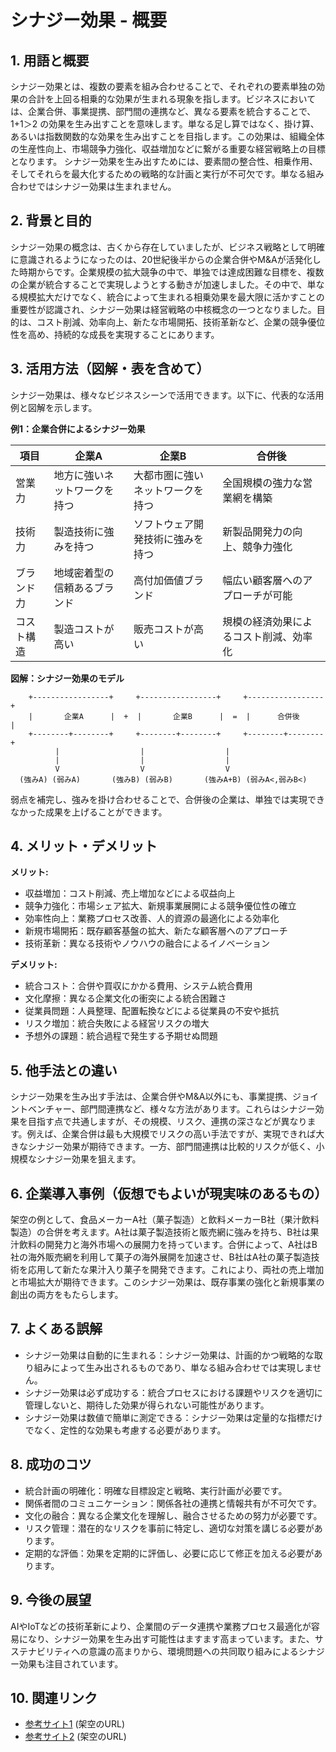# シナジー効果 - 概要

## 1. 用語と概要

シナジー効果とは、複数の要素を組み合わせることで、それぞれの要素単独の効果の合計を上回る相乗的な効果が生まれる現象を指します。ビジネスにおいては、企業合併、事業提携、部門間の連携など、異なる要素を統合することで、1+1＞2 の効果を生み出すことを意味します。単なる足し算ではなく、掛け算、あるいは指数関数的な効果を生み出すことを目指します。この効果は、組織全体の生産性向上、市場競争力強化、収益増加などに繋がる重要な経営戦略上の目標となります。  シナジー効果を生み出すためには、要素間の整合性、相乗作用、そしてそれらを最大化するための戦略的な計画と実行が不可欠です。単なる組み合わせではシナジー効果は生まれません。

## 2. 背景と目的

シナジー効果の概念は、古くから存在していましたが、ビジネス戦略として明確に意識されるようになったのは、20世紀後半からの企業合併やM&Aが活発化した時期からです。企業規模の拡大競争の中で、単独では達成困難な目標を、複数の企業が統合することで実現しようとする動きが加速しました。その中で、単なる規模拡大だけでなく、統合によって生まれる相乗効果を最大限に活かすことの重要性が認識され、シナジー効果は経営戦略の中核概念の一つとなりました。目的は、コスト削減、効率向上、新たな市場開拓、技術革新など、企業の競争優位性を高め、持続的な成長を実現することにあります。


## 3. 活用方法（図解・表を含めて）

シナジー効果は、様々なビジネスシーンで活用できます。以下に、代表的な活用例と図解を示します。

**例1：企業合併によるシナジー効果**

| 項目        | 企業A                               | 企業B                               | 合併後                               |
|-------------|------------------------------------|------------------------------------|------------------------------------|
| 営業力      | 地方に強いネットワークを持つ         | 大都市圏に強いネットワークを持つ       | 全国規模の強力な営業網を構築          |
| 技術力      | 製造技術に強みを持つ                 | ソフトウェア開発技術に強みを持つ     | 新製品開発力の向上、競争力強化          |
| ブランド力  | 地域密着型の信頼あるブランド        | 高付加価値ブランド                  | 幅広い顧客層へのアプローチが可能         |
| コスト構造 | 製造コストが高い                     | 販売コストが高い                     | 規模の経済効果によるコスト削減、効率化 |


**図解：シナジー効果のモデル**

```
    +-----------------+     +-----------------+     +-----------------+
    |       企業A      |  +  |       企業B      |  =  |      合併後      |
    +--------+--------+     +--------+--------+     +--------+--------+
          |                  |                  |
          |                  |                  |
          V                  V                  V
  (強みA) (弱みA)       (強みB) (弱みB)       (強みA+B) (弱みA<,弱みB<)
```

弱点を補完し、強みを掛け合わせることで、合併後の企業は、単独では実現できなかった成果を上げることができます。


## 4. メリット・デメリット

**メリット:**

* 収益増加：コスト削減、売上増加などによる収益向上
* 競争力強化：市場シェア拡大、新規事業展開による競争優位性の確立
* 効率性向上：業務プロセス改善、人的資源の最適化による効率化
* 新規市場開拓：既存顧客基盤の拡大、新たな顧客層へのアプローチ
* 技術革新：異なる技術やノウハウの融合によるイノベーション


**デメリット:**

* 統合コスト：合併や買収にかかる費用、システム統合費用
* 文化摩擦：異なる企業文化の衝突による統合困難さ
* 従業員問題：人員整理、配置転換などによる従業員の不安や抵抗
* リスク増加：統合失敗による経営リスクの増大
* 予想外の課題：統合過程で発生する予期せぬ問題


## 5. 他手法との違い

シナジー効果を生み出す手法は、企業合併やM&A以外にも、事業提携、ジョイントベンチャー、部門間連携など、様々な方法があります。これらはシナジー効果を目指す点で共通しますが、その規模、リスク、連携の深さなどが異なります。例えば、企業合併は最も大規模でリスクの高い手法ですが、実現できれば大きなシナジー効果が期待できます。一方、部門間連携は比較的リスクが低く、小規模なシナジー効果を狙えます。


## 6. 企業導入事例（仮想でもよいが現実味のあるもの）

架空の例として、食品メーカーA社（菓子製造）と飲料メーカーB社（果汁飲料製造）の合併を考えます。A社は菓子製造技術と販売網に強みを持ち、B社は果汁飲料の開発力と海外市場への展開力を持っています。合併によって、A社はB社の海外販売網を利用して菓子の海外展開を加速させ、B社はA社の菓子製造技術を応用して新たな果汁入り菓子を開発できます。これにより、両社の売上増加と市場拡大が期待できます。このシナジー効果は、既存事業の強化と新規事業の創出の両方をもたらします。


## 7. よくある誤解

* シナジー効果は自動的に生まれる：シナジー効果は、計画的かつ戦略的な取り組みによって生み出されるものであり、単なる組み合わせでは実現しません。
* シナジー効果は必ず成功する：統合プロセスにおける課題やリスクを適切に管理しないと、期待した効果が得られない可能性があります。
* シナジー効果は数値で簡単に測定できる：シナジー効果は定量的な指標だけでなく、定性的な効果も考慮する必要があります。


## 8. 成功のコツ

* 統合計画の明確化：明確な目標設定と戦略、実行計画が必要です。
* 関係者間のコミュニケーション：関係各社の連携と情報共有が不可欠です。
* 文化の融合：異なる企業文化を理解し、融合させるための努力が必要です。
* リスク管理：潜在的なリスクを事前に特定し、適切な対策を講じる必要があります。
* 定期的な評価：効果を定期的に評価し、必要に応じて修正を加える必要があります。


## 9. 今後の展望

AIやIoTなどの技術革新により、企業間のデータ連携や業務プロセス最適化が容易になり、シナジー効果を生み出す可能性はますます高まっています。また、サステナビリティへの意識の高まりから、環境問題への共同取り組みによるシナジー効果も注目されています。


## 10. 関連リンク

* [参考サイト1](https://example.com/synergy1)  (架空のURL)
* [参考サイト2](https://example.com/synergy2)  (架空のURL)


